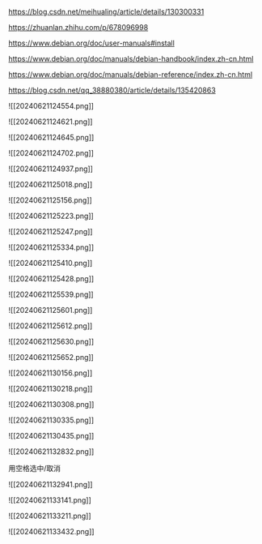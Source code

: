 
https://blog.csdn.net/meihualing/article/details/130300331

https://zhuanlan.zhihu.com/p/678096998

https://www.debian.org/doc/user-manuals#install

https://www.debian.org/doc/manuals/debian-handbook/index.zh-cn.html

https://www.debian.org/doc/manuals/debian-reference/index.zh-cn.html

https://blog.csdn.net/qq_38880380/article/details/135420863


![[20240621124554.png]]


![[20240621124621.png]]


![[20240621124645.png]]

![[20240621124702.png]]




![[20240621124937.png]]


![[20240621125018.png]]


![[20240621125156.png]]


![[20240621125223.png]]

![[20240621125247.png]]


![[20240621125334.png]]

![[20240621125410.png]]

![[20240621125428.png]]

![[20240621125539.png]]

![[20240621125601.png]]


![[20240621125612.png]]

![[20240621125630.png]]


![[20240621125652.png]]

![[20240621130156.png]]


![[20240621130218.png]]

![[20240621130308.png]]

![[20240621130335.png]]


![[20240621130435.png]]


![[20240621132832.png]]


用空格选中/取消

![[20240621132941.png]]

![[20240621133141.png]]


![[20240621133211.png]]


![[20240621133432.png]]




















































































